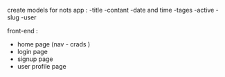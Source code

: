 create models for nots app :
  -title
  -contant
  -date and time
  -tages
  -active
  -slug
  -user
  


  front-end :
  - home page (nav - crads )
  - login page
  - signup page
  - user profile page 
  
